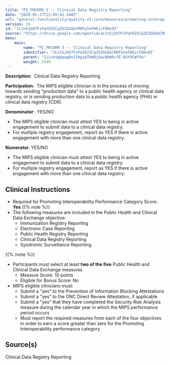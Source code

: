 ```yaml
---
title: "PI_PHCDRR_5 -- Clinical Data Registry Reporting"
date: "2020-02-27T21:05:41.548Z"
url: "general-functionality/quality-of-care/measures/promoting-interoperability-pi-measures/pi_phcdrr_5-clinical-data-registry-reporting.html"
version: 19
id: "1LtnSjbO7FzPqY6ZSCqZ6ZGG8oCM6Py5eFWEicFOHu9I"
source: "https://drive.google.com/open?id=1LtnSjbO7FzPqY6ZSCqZ6ZGG8oCM6Py5eFWEicFOHu9I"
menu:
    main:
        name: "PI_PHCDRR_5 -- Clinical Data Registry Reporting"
        identifier: "1LtnSjbO7FzPqY6ZSCqZ6ZGG8oCM6Py5eFWEicFOHu9I"
        parent: "1jLnXdg6pwgBn2IHgzpTkWQjGwcN6WAcfE-8GY9CWfPw"
        weight: 2540
---
```

**Description**:  Clinical Data Registry Reporting

**Participation**:  The MIPS eligible clinician is in the process of moving towards sending "production data" to a public health agency or clinical data registry, or is sending production data to a public health agency (PHA) or clinical data registry (CDR).

**Denominator**:  YES/NO

* The MIPS eligible clinician must attest YES to being in active engagement to submit data to a clinical data registry.
* For multiple registry engagement, report as YES if there is active engagement with more than one clinical data registry.

**Numerator**: YES/NO

* The MIPS eligible clinician must attest YES to being in active engagement to submit data to a clinical data registry.
* For multiple registry engagement, report as YES if there is active engagement with more than one clinical data registry.

## Clinical Instructions

* Required for Promoting Interoperability Performance Category Score: <strong>Yes</strong> {{% note %}}
* The following measures are included in the Public Health and Clinical Data Exchange objective:
    * Immunization Registry Reporting
    * Electronic Case Reporting
    * Public Health Registry Reporting
    * Clinical Data Registry Reporting
    * Syndromic Surveillance Reporting.

{{% /note %}}


* Participants must select at least <strong>two of the five</strong> Public Health and Clinical Data Exchange measures
    * Measure Score: 10 points
    * Eligible for Bonus Score: No
* MIPS eligible clinicians must:
    * Submit a "yes" to the Prevention of Information Blocking Attestations
    * Submit a "yes" to the ONC Direct Review Attestation, if applicable
    * Submit a "yes" that they have completed the Security Risk Analysis measure during the calendar year in which the MIPS performance period occurs
    * Must report the required measures from each of the four objectives in order to earn a score greater than zero for the Promoting Interoperability performance category

## Source(s)

Clinical Data Registry Reporting

